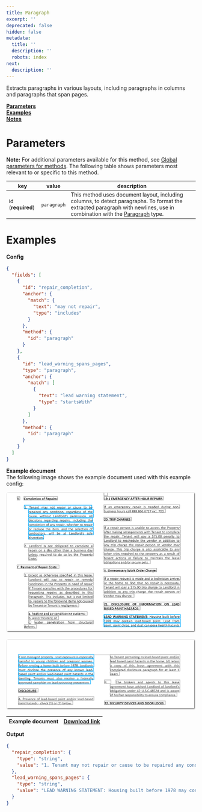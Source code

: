 ```yaml
---
title: Paragraph
excerpt: ''
deprecated: false
hidden: false
metadata:
  title: ''
  description: ''
  robots: index
next:
  description: ''
---
```

Extracts paragraphs in various layouts, including paragraphs in columns and paragraphs that span pages. 

[**Parameters**](doc:document-range#parameters)\
[**Examples**](doc:document-range#examples)\
[**Notes**](doc:document-range#notes)

# Parameters

**Note:** For additional parameters available for this method, see [Global parameters for methods](doc:method#global-parameters-for-methods). The following table shows parameters most relevant to or specific to this method.

| key               | value       | description                                                                                                                                                                                    |
| ----------------- | ----------- | ---------------------------------------------------------------------------------------------------------------------------------------------------------------------------------------------- |
| id (**required**) | `paragraph` | This method uses document layout, including columns, to detect paragraphs. To format the extracted paragraph with newlines, use in combination with the [Paragraph](doc:types#paragraph) type. |

# Examples

**Config**

```json
{
  "fields": [
    {
      "id": "repair_completion",
      "anchor": {
        "match": {
          "text": "may not repair",
          "type": "includes"
        }
      },
      "method": {
        "id": "paragraph"
      }
    },
    {
      "id": "lead_warning_spans_pages",
      "type": "paragraph",
      "anchor": {
        "match": [
          {
            "text": "lead warning statement",
            "type": "startsWith"
          }
        ]
      },
      "method": {
        "id": "paragraph"
      }
    }
  ]
}
```

**Example document**\
The following image shows the example document used with this example config:

![Click to enlarge](https://raw.githubusercontent.com/sensible-hq/sensible-docs/main/readme-sync/assets/v0/images/final/paragraph.png)

![Click to enlarge](https://raw.githubusercontent.com/sensible-hq/sensible-docs/main/readme-sync/assets/v0/images/final/paragraph_1.png)

| Example document | [Download link](https://raw.githubusercontent.com/sensible-hq/sensible-docs/main/readme-sync/assets/v0/pdfs/paragraph.pdf) |
| ---------------- | -------------------------------------------------------------------------------------------------------------------------- |

**Output**

```json
{
  "repair_completion": {
    "type": "string",
    "value": "1. Tenant may not repair or cause to be repaired any condition, regardless of the cause, without Landlord's permission. All decisions regarding repairs, including the completion of any repair, whether to repair or replace the item, and the selection of contractors, will be at Landlord's sole discretion."
  },
  "lead_warning_spans_pages": {
    "type": "string",
    "value": "LEAD WARNING STATEMENT: Housing built before 1978 may contain lead-based paint. Lead from paint, paint chips, and dust can pose health hazards if not managed properly. Lead exposure is especially harmful to young children and pregnant women. Before renting a home built before 1978, landlords must disclose the presence of any known lead- based paint and/or lead-based paint hazards in the dwelling. Tenants must also receive a federally approved pamphlet on lead poisoning prevention."
  }
}
```

